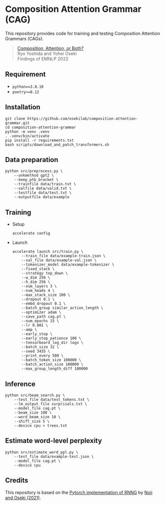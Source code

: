 # Composition Attention Grammar (CAG)

This repository provides code for training and testing Composition Attention Grammars (CAGs).

> [Composition, Attention, or Both?](https://arxiv.org/abs/2210.12958) <br>
> Ryo Yoshida and Yohei Oseki <br>
> Findings of EMNLP 2022 <br>

## Requirement
- `python==3.8.10`
- `poetry>=0.12`

## Installation
```shell
git clone https://github.com/osekilab/composition-attention-grammar.git
cd composition-attention-grammar
python -m venv .venv
. .venv/bin/activate
pip install -r requirements.txt
bash scripts/download_and_patch_transformers.sh
```

## Data preparation
```shell
python src/preprocess.py \
    --unkmethod gpt2 \
    --keep_ptb_bracket \
    --trainfile data/train.txt \
    --valfile data/valid.txt \
    --testfile data/test.txt \
    --outputfile data/example
```

## Training
- Setup
    ```shell
    accelerate config
    ```
- Launch
    ```shell
    accelerate launch src/train.py \
        --train_file data/example-train.json \
        --val_file data/example-val.json \
        --tokenizer_model data/example-tokenizer \
        --fixed_stack \
        --strategy top_down \
        --w_dim 256 \
        --h_dim 256 \
        --num_layers 3 \
        --num_heads 4 \
        --max_stack_size 100 \
        --dropout 0.1 \
        --embd_dropout 0.1 \
        --batch_group similar_action_length \
        --optimizer adam \
        --save_path cag.pt \
        --num_epochs 15 \
        --lr 0.001 \
        --amp \
        --early_stop \
        --early_stop_patience 100 \
        --tensorboard_log_dir logs \
        --batch_size 32 \
        --seed 3435 \
        --print_every 500 \
        --batch_token_size 100000 \
        --batch_action_size 100000 \
        --max_group_length_diff 100000
    ```

## Inference
```shell
python src/beam_search.py \
    --test_file data/test_tokens.txt \
    --lm_output_file surprisals.txt \
    --model_file cag.pt \
    --beam_size 100 \
    --word_beam_size 10 \
    --shift_size 5 \
    --device cpu > trees.txt
```

## Estimate word-level perplexity
```shell
python src/estimate_word_ppl.py \
    --test_file data/example-test.json \
    --model_file cag.pt \
    --device cpu
```

## Credits
This repository is based on the [Pytorch implementation of RNNG](https://github.com/aistairc/rnng-pytorch) by [Noji and Oseki (2021)](https://aclanthology.org/2021.findings-acl.380/).
